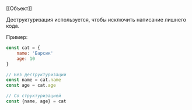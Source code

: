[[Объект]]

Деструктуризация используется, чтобы исключить написание лишнего кода. 

Пример:
```JavaScript
const cat = {
	name: 'Барсик'
	age: 10
}

// Без деструктуризации
const name = cat.name
const age = cat.age

// Со структуризацией
const {name, age} = cat
```